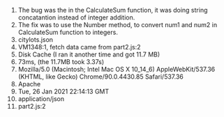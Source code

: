 1. The bug was the in the CalculateSum function, it was doing string concatantion instead of integer addition.
2. The fix was to use the Number method, to convert num1 and num2 in CalculateSum function to integers.
3. citylots.json
4. VM1348:1, fetch data came from part2.js:2
5. Disk Cache (I ran it another time and got 11.7 MB)
6. 73ms, (the 11.7MB took 3.37s)
7. Mozilla/5.0 (Macintosh; Intel Mac OS X 10_14_6) AppleWebKit/537.36 (KHTML, like Gecko) Chrome/90.0.4430.85 Safari/537.36
8. Apache
9. Tue, 26 Jan 2021 22:14:13 GMT
10. application/json
11. part2.js:2